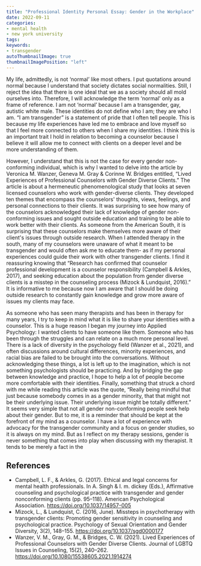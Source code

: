 ```yaml
---
title: "Professional Identity Personal Essay: Gender in the Workplace"
date: 2022-09-11
categories:
- mental health
- new york university
tags:
keywords:
- transgender
autoThumbnailImage: true
thumbnailImagePosition: "left"
---
```


My life, admittedly, is not ‘normal’ like most others. I put quotations around normal
because I understand that society dictates social normalities. Still, I reject the idea that there is
one ideal that we as a society should all mold ourselves into. Therefore, I will acknowledge the
term ‘normal’ only as a frame of reference. I am not ‘normal’ because I am a transgender, gay,
autistic white male. These identities do not define who I am; they are who I am. “I am
transgender” is a statement of pride that I often tell people. This is because my life experiences
have led me to embrace and love myself so that I feel more connected to others when I share my
identities. I think this is an important trait I hold in relation to becoming a counselor because I
believe it will allow me to connect with clients on a deeper level and be more understanding of
them.

However, I understand that this is not the case for every gender non-conforming
individual, which is why I wanted to delve into the article by Veronica M. Wanzer, Geneva M.
Gray & Corinne W. Bridges entitled, “Lived Experiences of Professional Counselors with
Gender Diverse Clients.” The article is about a hermeneutic phenomenological study that looks
at seven licensed counselors who work with gender-diverse clients. They developed ten themes
that encompass the counselors' thoughts, views, feelings, and personal connections to their
clients. It was surprising to see how many of the counselors acknowledged their lack of
knowledge of gender non-conforming issues and sought outside education and training to be able
to work better with their clients. As someone from the American South, it is surprising that these
counselors make themselves more aware of their client's issues through outside research. When I
attended therapy in the south, many of my counselors were unaware of what it meant to be
transgender and would often ask me to educate them- as if my personal experiences could guide their work with other transgender clients. I find it reassuring knowing that “Research has
confirmed that counselor professional development is a counselor responsibility (Campbell &
Arkles, 2017), and seeking education about the population from gender diverse clients is a
misstep in the counseling process (Mizock & Lundquist, 2016).” It is informative to me because
now I am aware that I should be doing outside research to constantly gain knowledge and grow
more aware of issues my clients may face.

As someone who has seen many therapists and has been in therapy for many years, I try
to keep in mind what it is like to share your identities with a counselor. This is a huge reason I
began my journey into Applied Psychology: I wanted clients to have someone like them.
Someone who has been through the struggles and can relate on a much more personal level.
There is a lack of diversity in the psychology field (Wanzer et al., 2021), and often discussions
around cultural differences, minority experiences, and racial bias are failed to be brought into the
conversations. Without acknowledging these things, a lot is left up to the imagination, which is
not something psychologists should be practicing. And by bridging the gap between knowledge
and practice, I hope to help a lot of people become more comfortable with their identities.
Finally, something that struck a chord with me while reading this article was the quote,
“Really being mindful that just because somebody comes in as a gender minority, that that might
not be their underlying issue. Their underlying issue might be totally different.” It seems very
simple that not all gender non-conforming people seek help about their gender. But to me, it is a
reminder that should be kept at the forefront of my mind as a counselor. I have a lot of
experience with advocacy for the transgender community and a focus on gender studies, so it is
always on my mind. But as I reflect on my therapy sessions, gender is never something that
comes into play when discussing with my therapist. It tends to be merely a fact in the

## References

- Campbell, L. F., & Arkles, G. (2017). Ethical and legal concerns for mental health
professionals. In A. Singh & l. m. dickey (Eds.), Affirmative counseling and
psychological practice with transgender and gender nonconforming clients (pp.
95–118). American Psychological Association. <https://doi.org/10.1037/14957-005>
- Mizock, L., & Lundquist, C. (2016, June). Missteps in psychotherapy with transgender
clients: Promoting gender sensitivity in counseling and psychological practice.
Psychology of Sexual Orientation and Gender Diversity, 3(2), 148–155.
<https://doi.org/10.1037/sgd0000177>
- Wanzer, V. M., Gray, G. M., & Bridges, C. W. (2021). Lived Experiences of Professional
Counselors with Gender Diverse Clients. Journal of LGBTQ Issues in Counseling,
15(2), 240–262. <https://doi.org/10.1080/15538605.2021.1914274>
